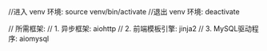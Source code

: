 

//进入 venv 环境: source venv/bin/activate
//退出 venv 环境: deactivate

// 所需框架:
// 1. 异步框架: aiohttp
// 2. 前端模板引擎: jinja2
// 3. MySQL驱动程序: aiomysql
